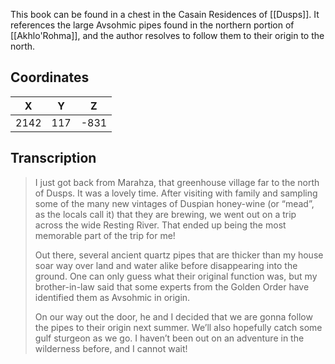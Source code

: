  

This book can be found in a chest in the Casain Residences of [[Dusps]]. It references the large Avsohmic pipes found in the northern portion of [[Akhlo'Rohma]], and the author resolves to follow them to their origin to the north.

## Coordinates
| **X** | **Y** | **Z** |
| :---: | :---: | :---: |
| 2142  |  117  | -831  |

## Transcription
> I just got back from Marahza, that greenhouse village far to the north of Dusps. It was a lovely time. After visiting with family and sampling some of the many new vintages of Duspian honey-wine (or “mead”, as the locals call it) that they are brewing, we went out on a trip across the wide Resting River. That ended up being the most memorable part of the trip for me!
>
> Out there, several ancient quartz pipes that are thicker than my house soar way over land and water alike before disappearing into the ground. One can only guess what their original function was, but my brother-in-law said that some experts from the Golden Order have identified them as Avsohmic in origin.
>
> On our way out the door, he and I decided that we are gonna follow the pipes to their origin next summer. We’ll also hopefully catch some gulf sturgeon as we go. I haven’t been out on an adventure in the wilderness before, and I cannot wait!

